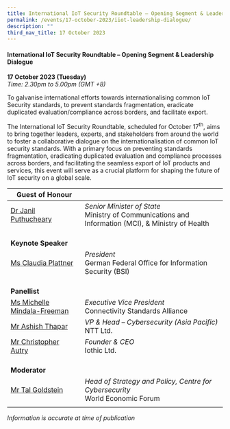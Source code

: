 ```yaml
---
title: International IoT Security Roundtable – Opening Segment & Leadership Dialogue
permalink: /events/17-october-2023/iiot-leadership-dialogue/
description: ""
third_nav_title: 17 October 2023
---
```

#### **International IoT Security Roundtable – Opening Segment &amp; Leadership Dialogue**

**17 October 2023 (Tuesday)**  
*Time: 2.30pm to 5.00pm (GMT +8)*

To galvanise international efforts towards internationalising common IoT Security standards, to prevent standards fragmentation, eradicate duplicated evaluation/compliance across borders, and facilitate export.

The International IoT Security Roundtable, scheduled for October 17<sup>th</sup>, aims to bring together leaders, experts, and stakeholders from around the world to foster a collaborative dialogue on the internationalisation of common IoT security standards. With a primary focus on preventing standards fragmentation, eradicating duplicated evaluation and compliance processes across borders, and facilitating the seamless export of IoT products and services, this event will serve as a crucial platform for shaping the future of IoT security on a global scale.

|**Guest of Honour**          |                                                          |
| -------- | -------- |
| [Dr Janil Puthucheary](/speakers/goh-dr-janil-puthucheary/)  | *Senior Minister of State*<br>Ministry of Communications and Information (MCI), &amp; Ministry of Health      |
|<br> **Keynote Speaker**          |                                                          |
| [Ms Claudia Plattner](/speakers/speaker-claudia-plattner)  | *President*<br>German Federal Office for Information Security (BSI)      |
|<br> **Panellist**          |      
| [Ms Michelle Mindala-Freeman](/speakers/speaker-michelle-mindala-freeman)  | *Executive Vice President*<br>Connectivity Standards Alliance           |
| [Mr Ashish Thapar](/speakers/mr-ashish-thapar/)  | *VP &amp; Head – Cybersecurity (Asia Pacific)*<br>NTT Ltd.           |
| [Mr Christopher Autry](/speakers/mr-christopher-autry)  | *Founder &amp; CEO*<br>Iothic Ltd.           |
| <br> **Moderator**          |                                                              |
| [Mr Tal Goldstein](/speakers/moderator-tal-goldstein)  | *Head of Strategy and Policy, Centre for Cybersecurity*<br>World Economic Forum                 |
| | |

*Information is accurate at time of publication*